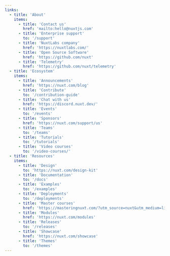 ```yaml
---
links:
  - title: 'About'
    items:
      - title: 'Contact us'
        href: 'mailto:hello@nuxtjs.com'
      - title: 'Enterprise support'
        to: '/support'
      - title: 'NuxtLabs company'
        href: 'https://nuxtlabs.com/'
      - title: 'Open Source Software'
        href: 'https://github.com/nuxt'
      - title: 'Telemetry'
        href: 'https://github.com/nuxt/telemetry'
  - title: 'Ecosystem'
    items:
      - title: 'Announcements'
        href: 'https://nuxt.com/blog'
      - title: 'Contribute'
        to: '/contribution-guide'
      - title: 'Chat with us'
        href: 'https://discord.nuxt.dev/'
      - title: 'Events'
        to: '/events'
      - title: 'Sponsors'
        href: 'https://nuxt.com/support/us'
      - title: 'Teams'
        to: '/teams'
      - title: 'Tutorials'
        to: '/tutorials'
      - title: 'Video courses'
        to: '/video-courses/'
  - title: 'Resources'
    items:
      - title: 'Design'
        to: 'https://nuxt.com/design-kit'
      - title: 'Documentation'
        to: '/docs'
      - title: 'Examples'
        to: '/examples'
      - title: 'Deployments'
        to: '/deployments'
      - title: 'Master courses'
        href: 'https://masteringnuxt.com/?utm_source=nuxt&utm_medium=link&utm_campaign=nsite'
      - title: 'Modules'
        href: 'https://nuxt.com/modules'
      - title: 'Releases'
        to: '/releases'
      - title: 'Showcase'
        href: 'https://nuxt.com/showcase'
      - title: 'Themes'
        to: '/themes'
---
```

